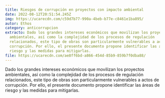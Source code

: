 ```yaml
---
title: Riesgos de corrupción en proyectos con impacto ambiental
date: 2022-08-12T20:51:54.245Z
img: https://ucarecdn.com/c59d7b77-990a-4beb-b77e-c8461e1ba895/
autor: Ethos
category: anticorrupcion
extracto: Dado los grandes intereses económicos que movilizan los proyectos
  ambientales, así como la complejidad de los procesos de regulación
  relacionados, este tipo de obras son particularmente vulnerables a actos de
  corrupción. Por ello, el presente documento propone identificar las áreas de
  riesgo y las medidas para mitigarlas.
file: https://ucarecdn.com/ae8ff6bd-a866-454d-85b9-859b7f0dba88/
---
```

Dado los grandes intereses económicos que movilizan los proyectos ambientales, así como la complejidad de los procesos de regulación relacionados, este tipo de obras son particularmente vulnerables a actos de corrupción. Por ello, el presente documento propone identificar las áreas de riesgo y las medidas para mitigarlas.